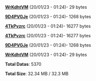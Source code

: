 [**WrKdhtVM**](/data/WrKdhtVM.txt) (20/01/23 - 01:24)- 29 bytes

[**9D4PVGJe**](/data/9D4PVGJe.txt) (20/01/23 - 01:24)- 1268 bytes

[**4TkPvzrc**](/data/4TkPvzrc.txt) (20/01/23 - 01:24)- 16277 bytes

[**4TkPvzrc**](/data/4TkPvzrc.txt) (20/01/23 - 01:24)- 16277 bytes

[**9D4PVGJe**](/data/9D4PVGJe.txt) (20/01/23 - 01:24)- 1268 bytes

[**WrKdhtVM**](/data/WrKdhtVM.txt) (20/01/23 - 01:24)- 29 bytes

**Total Datas**: 5370

**Total Size**: 32.34 MB / 32.3 MB